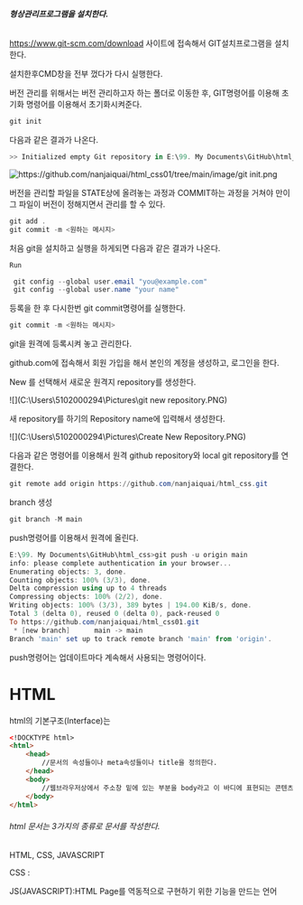 ###### **형상관리프로그램을 설치한다.**

https://www.git-scm.com/download 사이트에 접속해서 GIT설치프로그램을 설치한다.

설치한후CMD창을 전부 껐다가 다시 실행한다.

버전 관리를 위해서는 버전 관리하고자 하는 폴더로 이동한 후, GIT명령어를 이용해 초기화 명령어를 이용해서 초기화시켜준다.

```powershell
git init
```

다음과 같은 결과가 나온다.

```powershell
>> Initialized empty Git repository in E:\99. My Documents\GitHub\html_css/.git/
```

![https://github.com/nanjaiquai/html_css01/tree/main/image/git init.png]()

버전을 관리할 파일을 STATE상에 올려놓는 과정과 COMMIT하는 과정을 거쳐야 만이 그 파일이 버전이 정해지면서 관리를 할 수 있다.

```powershell
git add .
git commit -m <원하는 메시지>
```

처음 git을 설치하고 실행을 하게되면 다음과 같은 결과가 나온다.

```powershell
Run

 git config --global user.email "you@example.com"
 git config --global user.name "your name"
```

등록을 한 후 다시한번 git commit명령어를 실행한다.

```powershell
git commit -m <원하는 메시지>
```



git을 원격에 등록시켜 놓고 관리한다.

github.com에 접속해서 회원 가입을 해서 본인의 계정을 생성하고, 로그인을 한다.

New 를 선택해서 새로운 원격지 repository를 생성한다.

![](C:\Users\5102000294\Pictures\git new repository.PNG)



새 repository를 하기의 Repository name에 입력해서 생성한다.

![](C:\Users\5102000294\Pictures\Create New Repository.PNG)

다음과 같은 명령어를 이용해서 원격 github repository와 local git repository를 연결한다.

```powershell
git remote add origin https://github.com/nanjaiquai/html_css.git
```

branch 생성

```powershell
git branch -M main
```

push명령어를 이용해서 원격에 올린다.

```powershell
E:\99. My Documents\GitHub\html_css>git push -u origin main
info: please complete authentication in your browser...
Enumerating objects: 3, done.
Counting objects: 100% (3/3), done.
Delta compression using up to 4 threads
Compressing objects: 100% (2/2), done.
Writing objects: 100% (3/3), 389 bytes | 194.00 KiB/s, done.
Total 3 (delta 0), reused 0 (delta 0), pack-reused 0
To https://github.com/nanjaiquai/html_css01.git
 * [new branch]      main -> main
Branch 'main' set up to track remote branch 'main' from 'origin'.
```

push명령어는 업데이트마다 계속해서 사용되는 명령어이다.



# HTML

html의 기본구조(Interface)는

```html
<!DOCKTYPE html>
<html>
    <head>
        //문서의 속성들이나 meta속성들이나 title을 정의한다.
    </head>
    <body>
        //웹브라우저상에서 주소창 밑에 있는 부분을 body라고 이 바디에 표현되는 콘텐츠 또는 기능들을 정의한다.
    </body>
</html>
```



###### html 문서는 3가지의 종류로 문서를 작성한다.

HTML, CSS, JAVASCRIPT

CSS : 

JS(JAVASCRIPT):HTML Page를 역동적으로 구현하기 위한 기능을 만드는 언어